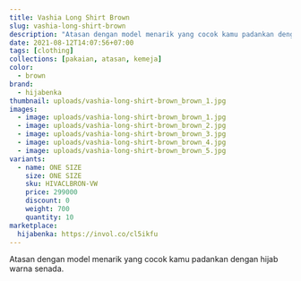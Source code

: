 ```yaml
---
title: Vashia Long Shirt Brown
slug: vashia-long-shirt-brown
description: "Atasan dengan model menarik yang cocok kamu padankan dengan hijab warna senada."
date: 2021-08-12T14:07:56+07:00
tags: [clothing]
collections: [pakaian, atasan, kemeja]
color:
  - brown
brand:
  - hijabenka
thumbnail: uploads/vashia-long-shirt-brown_brown_1.jpg
images:
  - image: uploads/vashia-long-shirt-brown_brown_1.jpg
  - image: uploads/vashia-long-shirt-brown_brown_2.jpg
  - image: uploads/vashia-long-shirt-brown_brown_3.jpg
  - image: uploads/vashia-long-shirt-brown_brown_4.jpg
  - image: uploads/vashia-long-shirt-brown_brown_5.jpg
variants:
  - name: ONE SIZE
    size: ONE SIZE
    sku: HIVACLBRON-VW
    price: 299000
    discount: 0
    weight: 700
    quantity: 10
marketplace:
  hijabenka: https://invol.co/cl5ikfu
---
```


Atasan dengan model menarik yang cocok kamu padankan dengan hijab warna senada.
